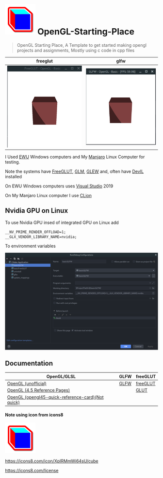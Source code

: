 # ![cube](basicGLFW/res/icon/cube.png) OpenGL-Starting-Place
> OpenGL Starting Place, 
> A Template to get started making opengl projects and assignments,
> Mostly using c code in cpp files

| freeglut                               | glfw                           |
|----------------------------------------|--------------------------------|
| ![freeGlut Window](freeglutWindow.gif) | ![GLFW Window](glfwWindow.gif) |


I Used [EWU](https://www.ewu.edu/) Windows computers and My [Manjaro](https://manjaro.org/) Linux Computer for testing.

Note the systems have [FreeGLUT](http://freeglut.sourceforge.net/), [GLM](https://github.com/g-truc/glm), [GLEW](http://glew.sourceforge.net/) and, often have [DevIL](http://openil.sourceforge.net/) installed

On EWU Windows computers uses [Visual Studio](https://visualstudio.microsoft.com/) 2019

On My Manjaro Linux computer I use [CLion](https://www.jetbrains.com/clion/)

## Nvidia GPU on Linux

To use Nvidia GPU insed of integrated GPU on Linux add 
```shell
__NV_PRIME_RENDER_OFFLOAD=1;
__GLX_VENDOR_LIBRARY_NAME=nvidia;
```
To environment variables

![Run Configurations in CLion](basicGLFWRunConInClion.png)

## Documentation

| OpenGL/GLSL                                                                                                          | GLFW                                      | freeGLUT                                                                 |
|----------------------------------------------------------------------------------------------------------------------|-------------------------------------------|--------------------------------------------------------------------------|
| [OpenGL (unofficial)](https://docs.gl/)                                                                              | [GLFW](https://www.glfw.org/docs/latest/) | [freeGLUT](http://freeglut.sourceforge.net/docs/api.php)                 |
| [OpenGL (4.5 Reference Pages)](https://www.khronos.org/registry/OpenGL-Refpages/gl4/)                                |                                           | [GLUT](https://www.opengl.org/resources/libraries/glut/spec3/spec3.html) |
| [OpenGL (opengl45-quick-reference-card)(Not quick)](https://www.khronos.org/files/opengl45-quick-reference-card.pdf) |                                           |                                                                          |


#### Note using icon from icons8

![cube](basicGLFW/res/icon/cube.png)

https://icons8.com/icon/XpIRMmWi64sU/cube

https://icons8.com/license
